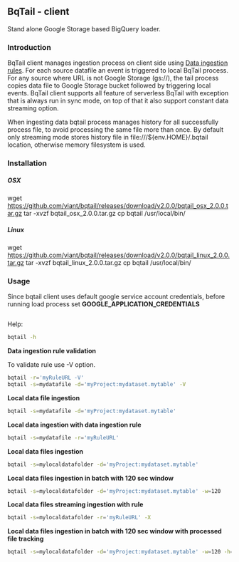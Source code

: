 ## BqTail - client

Stand alone Google Storage based BigQuery loader.

### Introduction

BqTail client manages ingestion process on client side using [Data ingestion rules](../../bqtail/tail/README.md#data-ingestion-rules).
For each source datafile an event is triggered to local BqTail process.
For any source where URL is not Google Storage (gs://), the tail process copies data file to Google Storage bucket followed by triggering local events.
BqTail client supports all feature of serverless BqTail with exception that is always run in sync mode, on top of that it also support constant data streaming option.

When ingesting data bqtail process manages history for all successfully process file, to avoid processing the same file more than once.
By default only streaming mode stores history file in file:///${env.HOME}/.bqtail location, otherwise memory filesystem is used.

### Installation

##### OSX

wget https://github.com/viant/bqtail/releases/download/v2.0.0/bqtail_osx_2.0.0.tar.gz
tar -xvzf bqtail_osx_2.0.0.tar.gz
cp bqtail /usr/local/bin/

##### Linux

wget https://github.com/viant/bqtail/releases/download/v2.0.0/bqtail_linux_2.0.0.tar.gz
tar -xvzf bqtail_linux_2.0.0.tar.gz
cp bqtail /usr/local/bin/


### Usage  

Since bqtail client uses default google service account credentials, before running load process set **GOOGLE_APPLICATION_CREDENTIALS**

```bash
```

Help: 

```bash
bqtail -h
```

**Data ingestion rule validation**

To validate rule use -V option.

```bash
bqtail -r='myRuleURL -V'
bqtail -s=mydatafile -d='myProject:mydataset.mytable' -V

```

**Local data file ingestion**

```bash
bqtail -s=mydatafile -d='myProject:mydataset.mytable'
```

**Local data ingestion with data ingestion rule**

```bash
bqtail -s=mydatafile -r='myRuleURL' 
```

**Local data files ingestion**

```bash
bqtail -s=mylocaldatafolder -d='myProject:mydataset.mytable'
```

**Local data files ingestion in batch with 120 sec window**

```bash
bqtail -s=mylocaldatafolder -d='myProject:mydataset.mytable' -w=120
```

**Local data files streaming ingestion with rule**

```bash
bqtail -s=mylocaldatafolder -r='myRuleURL' -X 
```

**Local data files ingestion in batch with 120 sec window with processed file tracking**

```bash
bqtail -s=mylocaldatafolder -d='myProject:mydataset.mytable' -w=120 -h=~/.bqtail
```

